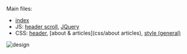 Main files:
* [index](index.html)
* JS: [header scroll](js/headerScroll.js), [JQuery](js/jquery.js)
* CSS: [header](css/header.css), [about & articles](css/about articles), [style (general)](css/style.css)

![design](30-0.png)
